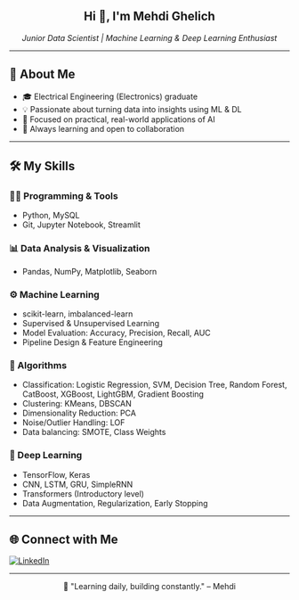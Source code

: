 <h2 align="center">Hi 👋, I'm Mehdi Ghelich</h2>
<p align="center">
  <em>Junior Data Scientist | Machine Learning & Deep Learning Enthusiast</em>
</p>

---

## 🧠 About Me

- 🎓 Electrical Engineering (Electronics) graduate  
- 💡 Passionate about turning data into insights using ML & DL  
- 🔬 Focused on practical, real-world applications of AI  
- 🤝 Always learning and open to collaboration

---

## 🛠️ My Skills

### 👨‍💻 Programming & Tools
- Python, MySQL  
- Git, Jupyter Notebook, Streamlit

### 📊 Data Analysis & Visualization
- Pandas, NumPy, Matplotlib, Seaborn

### ⚙️ Machine Learning
- scikit-learn, imbalanced-learn  
- Supervised & Unsupervised Learning  
- Model Evaluation: Accuracy, Precision, Recall, AUC  
- Pipeline Design & Feature Engineering

### 🤖 Algorithms
- Classification: Logistic Regression, SVM, Decision Tree, Random Forest, CatBoost, XGBoost, LightGBM, Gradient Boosting  
- Clustering: KMeans, DBSCAN  
- Dimensionality Reduction: PCA  
- Noise/Outlier Handling: LOF  
- Data balancing: SMOTE, Class Weights

### 🧠 Deep Learning
- TensorFlow, Keras  
- CNN, LSTM, GRU, SimpleRNN  
- Transformers (Introductory level)  
- Data Augmentation, Regularization, Early Stopping

---

## 🌐 Connect with Me

[![LinkedIn](https://img.shields.io/badge/LinkedIn-blue?logo=linkedin&style=flat-square)](https://www.linkedin.com/in/mehdighelich1)

---

<p align="center">
  🚀 "Learning daily, building constantly." – Mehdi
</p>
